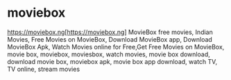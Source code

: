 # moviebox
https://moviebox.ng[https://moviebox.ng]
MovieBox free movies, Indian Movies, Free Movies on MovieBox, Download MovieBox app, Download MovieBox Apk,  Watch Movies online for Free,Get Free Movies on MovieBox, movie box, moviebox, moviesbox, watch movies, movie box download, download movie box, moviebox apk, movie box app download, watch TV, TV online,  stream movies
